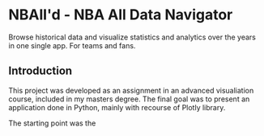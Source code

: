 # NBAll'd - NBA All Data Navigator

Browse historical data and visualize statistics and analytics over the years in one single app. For teams and fans.

## Introduction

This project was developed as an assignment in an advanced visualiation course, included in my masters degree. The final goal was to present an application done in Python, mainly with recourse of Plotly library.

The starting point was the 

